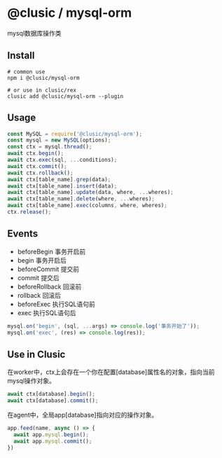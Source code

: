 # @clusic / mysql-orm

mysql数据库操作类

## Install

```shell
# common use
npm i @clusic/mysql-orm

# or use in clusic/rex
clusic add @clusic/mysql-orm --plugin
```

## Usage

```javascript
const MySQL = require('@clusic/mysql-orm');
const mysql = new MySQL(options);
const ctx = mysql.thread();
await ctx.begin();
await ctx.exec(sql, ...conditions);
await ctx.commit();
await ctx.rollback();
await ctx[table_name].grep(data);
await ctx[table_name].insert(data);
await ctx[table_name].update(data, where, ...wheres);
await ctx[table_name].delete(where, ...wheres);
await ctx[table_name].exec(columns, where, wheres);
ctx.release();
```

## Events

- beforeBegin 事务开启前
- begin 事务开启后
- beforeCommit 提交前
- commit 提交后
- beforeRollback 回滚前
- rollback 回滚后
- beforeExec 执行SQL语句前
- exec 执行SQL语句后

```javascript
mysql.on('begin', (sql, ...args) => console.log('事务开始了'));
mysql.on('exec', (res) => console.log(res));
```

## Use in Clusic

在worker中，ctx上会存在一个你在配置[database]属性名的对象，指向当前mysql操作对象。

```javascript
await ctx[database].begin();
await ctx[database].commit();
```

在agent中，全局app[database]指向对应的操作对象。

```javascript
app.feed(name, async () => {
  await app.mysql.begin();
  await app.mysql.commit();
})
```